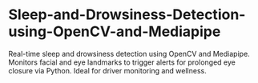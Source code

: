 # Sleep-and-Drowsiness-Detection-using-OpenCV-and-Mediapipe
Real-time sleep and drowsiness detection using OpenCV and Mediapipe. Monitors facial and eye landmarks to trigger alerts for prolonged eye closure via Python. Ideal for driver monitoring and wellness.
